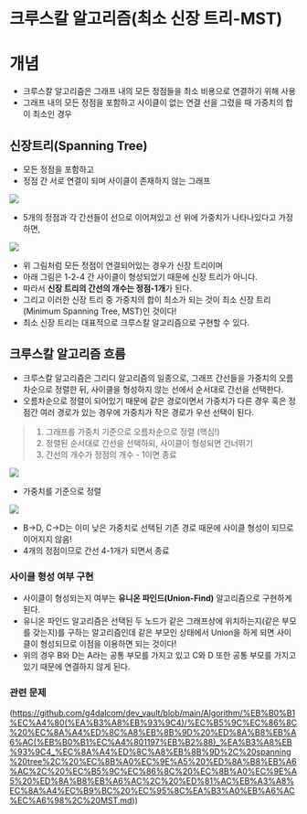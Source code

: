 # 크루스칼 알고리즘(최소 신장 트리-MST)

# 개념

- 크루스칼 알고리즘은 그래프 내의 모든 정점들을 최소 비용으로 연결하기 위해 사용
- 그래프 내의 모든 정점을 포함하고 사이클이 없는 연결 선을 그렸을 때 가중치의 합이 최소인 경우

## 신장트리(Spanning Tree)

- 모든 정점을 포함하고 
- 정점 간 서로 연결이 되며 사이클이 존재하지 않는 그래프

![](https://img1.daumcdn.net/thumb/R1280x0/?scode=mtistory2&fname=https%3A%2F%2Fblog.kakaocdn.net%2Fdn%2Fvlkwz%2Fbtr2aJhW6zV%2F4cQddw1fiwOqpvAjE86o7k%2Fimg.png)
- 5개의 정점과 각 간선들이 선으로 이어져있고 선 위에 가중치가 나타나있다고 가정하면,

![](https://img1.daumcdn.net/thumb/R1280x0/?scode=mtistory2&fname=https%3A%2F%2Fblog.kakaocdn.net%2Fdn%2Fb6ASyr%2Fbtr2giK2849%2Fbf7KGS2prilAOUb9kLKWXK%2Fimg.png)
- 위 그림처럼 모든 정점이 연결되어있는 경우가 신장 트리이며
- 아래 그림은 1-2-4 간 사이클이 형성되었기 때문에 신장 트리가 아니다.
- 따라서 **신장 트리의 간선의 개수는 정점-1개**가 된다.
- 그리고 이러한 신장 트리 중 가중치의 합이 최소가 되는 것이 최소 신장 트리(Minimum Spanning Tree, MST)인 것이다!
- 최소 신장 트리는 대표적으로 크루스칼 알고리즘으로 구현할 수 있다.


## 크루스칼 알고리즘 흐름

- 크루스칼 알고리즘은 그리디 알고리즘의 일종으로, 그래프 간선들을 가중치의 오름차순으로 정렬한 뒤, 사이클을 형성하지 않는 선에서 순서대로 간선을 선택한다.
- 오름차순으로 정렬이 되어있기 때문에 같은 경로이면서 가중치가 다른 경우 혹은 정점간 여러 경로가 있는 경우에 가중치가 작은 경로가 우선 선택이 된다.

> 1. 그래프를 가중치 기준으로 오름차순으로 정렬 (핵심!)
> 2. 정렬된 순서대로 간선을 선택하되, 사이클이 형성되면 건너뛰기
> 3. 간선의 개수가 정점의 개수 - 1이면 종료

![](https://blog.kakaocdn.net/dn/GHGMb/btr2hJ3bepn/lLBVBnRrmDq30UDR0I43H1/img.png)
- 가중치를 기준으로 정렬

![](https://blog.kakaocdn.net/dn/d3ygF0/btr16iSCW3n/GG13HZbCbTpzQIqjpmpQUK/img.png)
- B->D, C->D는 이미 낮은 가중치로 선택된 기존 경로 때문에 사이클 형성이 되므로 이어지지 않음!
- 4개의 정점이므로 간선 4-1개가 되면서 종료


### 사이클 형성 여부 구현

- 사이클이 형성되는지 여부는 **유니온 파인드(Union-Find)** 알고리즘으로 구현하게 된다.
- 유니온 파인드 알고리즘은 선택된 두 노드가 같은 그래프상에 위치하는지(같은 부모를 갖는지)를 구하는 알고리즘인데 같은 부모인 상태에서 Union을 하게 되면 사이클이 형성되므로 이점을 이용하면 되는 것이다!
- 위의 경우 B와 D는 A라는 공통 부모를 가지고 있고 C와 D 또한 공통 부모를 가지고 있기 때문에 연결하지 않게 된다.


### 관련 문제
(https://github.com/g4dalcom/dev_vault/blob/main/Algorithm/%EB%B0%B1%EC%A4%80(%EA%B3%A8%EB%93%9C4)/%EC%B5%9C%EC%86%8C%20%EC%8A%A4%ED%8C%A8%EB%8B%9D%20%ED%8A%B8%EB%A6%AC(%EB%B0%B1%EC%A4%801197%EB%B2%88)_%EA%B3%A8%EB%93%9C4_%EC%8A%A4%ED%8C%A8%EB%8B%9D%2C%20spanning%20tree%2C%20%EC%8B%A0%EC%9E%A5%20%ED%8A%B8%EB%A6%AC%2C%20%EC%B5%9C%EC%86%8C%20%EC%8B%A0%EC%9E%A5%20%ED%8A%B8%EB%A6%AC%2C%20%ED%81%AC%EB%A3%A8%EC%8A%A4%EC%B9%BC%20%EC%95%8C%EA%B3%A0%EB%A6%AC%EC%A6%98%2C%20MST.md))
